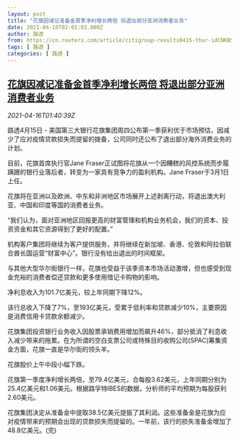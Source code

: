 ```yaml
---
layout: post
title: "花旗因减记准备金首季净利增长两倍 将退出部分亚洲消费者业务"
date: 2021-04-16T02:01:03.000Z
author: 路透
from: https://cn.reuters.com/article/citigroup-results0415-thur-idCNKBS2C304W
tags: [ 路透 ]
categories: [ 路透 ]
---
```

<!--1618538463000-->
[花旗因减记准备金首季净利增长两倍 将退出部分亚洲消费者业务](https://cn.reuters.com/article/citigroup-results0415-thur-idCNKBS2C304W)
------

<div>
<div><i>2021-04-16T01:40:39Z</i></div><p>路透4月15日 - 美国第三大银行花旗集团周四公布第一季获利优于市场预估，因减少了应对疫情贷款损失而提留的拨备，公司同时还公布了退出部分海外消费业务的计划。 　</p><p>目前，花旗首席执行官Jane Fraser正试图将花旗从一个因糟糕的风控系统而步履蹒跚的银行业落后者，转变为一家具有竞争力的盈利机构。Jane Fraser于3月1日上任。 　</p><p>花旗将在亚洲以及欧洲、中东和非洲地区市场展开上述剥离行动，将退出澳大利亚、中国和印度等国的消费者业务。</p><p>“我们认为，面对亚洲地区回报更高的财富管理和机构业务机会，我们的资本、投资资金和其它资源得到了更好的配置。”</p><p>机构客户集团将继续为客户提供服务，并将继续在新加坡、香港、伦敦和阿拉伯联合酋长国运营“财富中心”。银行没有给出退出的时间框架。</p><p>与其他大型华尔街银行一样，花旗也受益于该季资本市场活动激增，但也感受到现金充裕的消费者偿还贷款和更多使用借记卡购物的影响。</p><p>净利息收入为101.7亿美元，较上年同期下降12%。</p><p>该行总收入下降了7%，至193亿美元，受累于低利率和贷款减少10%，主要原因是消费信用卡贷款余额减少。</p><p>花旗集团投资银行业务收入因股票承销费用增加而飙升46%，部分抵消了利息收入减少带来的拖累。在为所谓的空白支票公司或特殊目的收购公司(SPAC)筹集资金方面，花旗一直是华尔街的领头羊。</p><p>花旗股价上午中段小幅下跌。</p><p>花旗第一季度净利增长两倍，至79.4亿美元，合每股3.62美元，上年同期分别为25.4亿美元和1.06美元。根据路孚特IBES的数据，分析师的平均预期为每股获利2.60美元。</p><p>花旗集团决定从准备金中提取38.5亿美元提振了其利润。这些准备金是花旗为应对疫情带来的预期会出现的贷款损失而提留的。一年前，该行的损失准备金增加了48.8亿美元。(完)</p>
</div>
